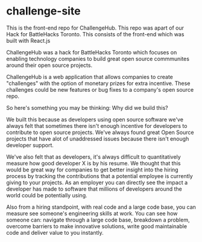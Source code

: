 # challenge-site

This is the front-end repo for ChallengeHub.
This repo was apart of our Hack for BattleHacks Toronto.
This consists of the front-end which was built with React.js

ChallengeHub was a hack for BattleHacks Toronto which
focuses on enabling technology companies to build great
open source commmunites around their open source projects.

ChallengeHub is a web application that allows companies
to create "challenges" with the option of monetary prizes 
for extra incentive. These challenges could be new
features or bug fixes to a company's open source repo.

So here's something you may be thinking: Why did we build this?

We built this because as developers using open source software
we've always felt that sometimes there isn't enough incentive
for developers to contribute to open source projects. We've
always found great Open Source projects that have alot of
unaddressed issues because there isn't enough developer
support.

We've also felt that as developers, it's always difficult
to quantitatively measure how good developer X is by his
resume. We thought that this would be great way for companies 
to get better insight into the hiring process by tracking the contributions
that a potential employee is currently giving to your projects.
As an employer you can directly see the impact a developer has made
to software that millions of developers around the world could be
potentially using.

Also from a hiring standpoint, with real code and a large code base,
you can measure see someone's engineering skills at work. You can see
how someone can: navigate through a large code base, breakdown a problem, 
overcome barriers to make innovative solutions, write good maintainable code 
and deliver value to you instantly.





